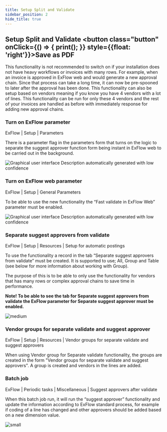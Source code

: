 ```yaml
---
title: Setup Split and Validate
sidebar_position: 2
hide_title: true
---
```

## Setup Split and Validate <button class="button" onClick={() => { print(); }} style={{float: 'right'}}>Save as PDF</button>

This functionality is not recommended to switch on if your installation does not have heavy workflows or invoices with many rows. For example, when an invoice is approved in ExFlow web and would generate a new approval chain. Since that process can take a long time, it can now be pre-spooned to later after the approval has been done. This functionality can also be setup based on vendors meaning if you know you have 4 vendors with a lot of lines. This functionality can be run for only these 4 vendors and the rest of your invoices are handled as before with immediately response for adding new approval chains.


### Turn on ExFlow parameter
ExFlow \| Setup \| Parameters

There is a parameter flag in the parameters form that turns on the logic to separate the suggest approver function form being instant in ExFlow web to be carried out in the background.

![Graphical user interface Description automatically generated with low confidence](@site/static/img/media/image222.png)


### Turn on ExFlow web parameter
ExFlow \| Setup \| General Parameters

To be able to use the new functionality the “Fast validate in ExFlow Web” parameter must be enabled.

![Graphical user interface Description automatically generated with low confidence](@site/static/img/media/image223.png)


### Separate suggest approvers from validate
ExFlow \| Setup \| Resources \| Setup for automatic postings

To use the functionality a record in the tab “Separate suggest approvers from validate” must be created. 
It is supported to use; All, Group and Table (see below for more information about working with Group). 

The purpose of this is to be able to only use the functionality for vendors that has many rows or complex approval chains to save time in performance. 

**Note! To be able to see the tab for Separate suggest approvers from validate the ExFlow parameter for Separate suggest approver must be enabled.** 

![medium](@site/static/img/media/image224.png)


### Vendor groups for separate validate and suggest approver
ExFlow \| Setup \| Resources \| Vendor groups for separate validate and suggest approvers

When using Vendor group for Separate validate functionality, the groups are created in the form "Vendor groups for separate validate and suggest approvers". A group is created and vendors in the lines are added.

### Batch job
ExFlow \| Periodic tasks \| Miscellaneous \| Suggest approvers after validate

When this batch job run, it will run the “suggest approver” functionality and update the information according to ExFlow standard process, for example if coding of a line has changed and other approvers should be added based on a new dimension value. 

![small](@site/static/img/media/image226.png)


